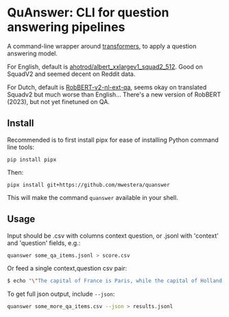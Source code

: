 # QuAnswer: CLI for question answering pipelines #

A command-line wrapper around [transformers](https://huggingface.co/docs/transformers/), to apply a question answering model.

For English, default is [ahotrod/albert_xxlargev1_squad2_512](https://huggingface.co/ahotrod/albert_xxlargev1_squad2_512). Good on SquadV2 and seemed decent on Reddit data.

For Dutch, default is [RobBERT-v2-nl-ext-qa](https://huggingface.co/raalst/RobBERT-v2-nl-ext-qa), seems okay on translated Squadv2 but much worse than English... There's a new version of RobBERT (2023), but not yet finetuned on QA.

## Install ##

Recommended is to first install pipx for ease of installing Python command line tools:

`pip install pipx`

Then: 

`pipx install git+https://github.com/mwestera/quanswer`

This will make the command `quanswer` available in your shell.

## Usage ##

Input should be .csv with columns context question, or .jsonl with 'context' and 'question' fields, e.g.: 

```bash
quanswer some_qa_items.jsonl > score.csv
```

Or feed a single context,question csv pair:

```bash
$ echo "\"The capital of France is Paris, while the capital of Holland is Amsterdam, and so on.\",What is the capital of NL?" | quanswer > score.csv
```

To get full json output, include `--json`: 

```bash
quanswer some_more_qa_items.csv --json > results.jsonl
```


